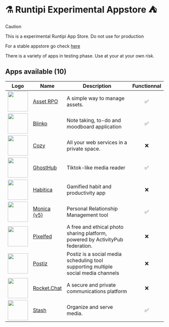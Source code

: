 # ⚗ Runtipi Experimental Appstore ⛺️

> [!CAUTION]  
> This is a experimental Runtipi App Store.
> Do not use for production

For a stable appstore go check [here](https://github.com/Lancelot-Enguerrand/Runtipi-Appstore)

There is a variety of apps in testing phase.
Use at your at your own risk.

## Apps available (10)

| Logo                                                                      | Name                                                     | Description                                                                        | Functionnal |
| ------------------------------------------------------------------------- | -------------------------------------------------------- | ---------------------------------------------------------------------------------- | :---------: |
| <img src="apps/asset-rpo/metadata/logo.jpg" width="64" height="64"> | [Asset RPO](https://github.com/Red-Panda-One/asset)      | A simple way to manage assets.                                                     | ✅          |
| <img src="apps/blinko/metadata/logo.jpg" width="64" height="64"> | [Blinko](https://github.com/blinko-space/blinko)         | Note taking, to-do and moodboard application                                       | ✅          |
| <img src="apps/cozy/metadata/logo.jpg" width="64" height="64"> | [Cozy](https://github.com/cozy/cozy-stack)               | All your web services in a private space.                                          | ❌          |
| <img src="apps/ghosthub/metadata/logo.jpg" width="64" height="64"> | [GhostHub](https://github.com/BleedingXiko/GhostHub)     | Tiktok-like media reader                                                           | ✅          |
| <img src="apps/habitica/metadata/logo.jpg" width="64" height="64"> | [Habitica](https://github.com/awinterstein/habitica)     | Gamified habit and productivity app                                                | ❌          |
| <img src="apps/monica-5/metadata/logo.jpg" width="64" height="64"> | [Monica (v5)](https://github.com/monicahq/monica)        | Personal Relationship Management tool                                              | ✅          |
| <img src="apps/pixelfed/metadata/logo.jpg" width="64" height="64"> | [Pixelfed](https://github.com/pixelfed/pixelfed)        | A free and ethical photo sharing platform, powered by ActivityPub federation.      | ❌          |
| <img src="apps/postiz/metadata/logo.jpg" width="64" height="64"> | [Postiz](https://github.com/gitroomhq/postiz-app/)       | Postiz is a social media scheduling tool supporting multiple social media channels | ❌          |
| <img src="apps/rocketchat/metadata/logo.jpg" width="64" height="64"> | [Rocket.Chat](https://github.com/RocketChat/Rocket.Chat) | A secure and private communications platform                                       | ❌          |
| <img src="apps/stash/metadata/logo.jpg" width="64" height="64"> | [Stash](https://github.com/stashapp/stash)               | Organize and serve media.                                                          | ✅          |
